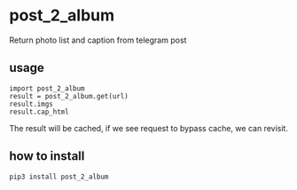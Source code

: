 # post_2_album

Return photo list and caption from telegram post

## usage

```
import post_2_album
result = post_2_album.get(url)
result.imgs
result.cap_html
```

The result will be cached, if we see request to bypass cache, we can revisit.

## how to install

`pip3 install post_2_album`
